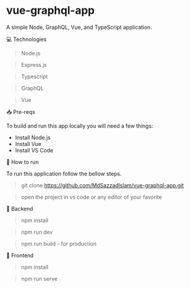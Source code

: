 # vue-graphql-app

A simple Node, GraphQL, Vue, and TypeScript application.

💻 Technologies

> Node.js

> Express.js

> Typescript

> GraphQL

> Vue


📥 Pre-reqs

To build and run this app locally you will need a few things:

- Install Node.js
- Install Vue
- Install VS Code

👷 How to run

To run this application follow the bellow steps.

> git clone https://github.com/MdSazzadIslam/vue-graphql-app.git

> open the project in vs code or any editor of your favorite

🚀  Backend

> npm install

> npm run dev

> npm run build - for production

🚀  Frontend

> npm install

> npm run serve
